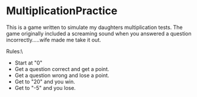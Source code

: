 # MultiplicationPractice
 This is a game written to simulate my daughters multiplication tests.  The game originally included a screaming sound when you answered a question incorrectly.....wife made me take it out. 

Rules:\ 
- Start at "0"
- Get a question correct and get a point.
- Get a question wrong and lose a point.
- Get to "20" and you win.
- Get to "-5" and you lose.

